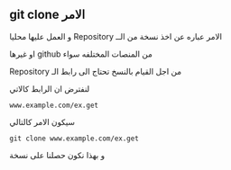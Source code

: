 ## git clone الامر

و العمل عليها محليا Repository  الامر عباره عن اخذ نسخة من الــ

او غيرها github  من المنصات المختلفه سواء 
 
Repository من اجل القيام بالنسخ تحتاج الى رابط الـ 

لنفترض ان الرابط كالاتي

`www.example.com/ex.get`

سيكون الامر كالتالي

`git clone www.example.com/ex.get`

و بهذا نكون حصلنا على نسخة


